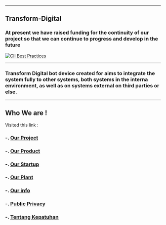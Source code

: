 __________________
## Transform-Digital
### At present we have raised funding for the continuity of our project so that we can continue to progress and develop in the future
[![CII Best Practices](https://bestpractices.coreinfrastructure.org/projects/3251/badge)](https://bestpractices.coreinfrastructure.org/projects/3251)
***
### Transform Digital  bot device created for aims to integrate the system fully to other systems, both systems in the interna environment, as well as on systems external on third parties or else. 
---
## Who We are !
Visited this link : 
### -. [Our Project](https://github.com/transdigiware/Transform-Digital)
### -. [Our Product](https://github.com/transdigiware/mayakarya)
### -. [Our Startup](https://angel.co/indonesia-transform-education)
### -. [Our Plant](https://www.f6s.com/mayakarya)
### -. [Our info](https://www.crunchbase.com/organization/the-amh-news-syndicate)
### -. [Public  Privacy](https://transdigiware.github.io/PURI/)
### -. [Tentang Kepatuhan](https://transdigiware.github.io/GDPR)

